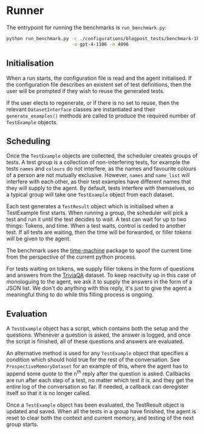 # Runner

The entrypoint for running the benchmarks is `run_benchmark.py`:
```bash
python run_benchmark.py -c ./configurations/blogpost_tests/benchmark-1k.yml \
                        -a gpt-4-1106 -m 4096
```

## Initialisation

When a run starts, the configuration file is read and the agent initialised. If the configuration file describes an existent set of test definitions, then the user will be prompted if they wish to reuse the generated tests.

If the user elects to regenerate, or if there is no set to reuse, then the relevant `DatasetInterface` classes are instantiated and their `generate_examples()` methods are called to produce the required number of `TestExample` objects.


## Scheduling

Once the `TestExample` objects are collected, the scheduler creates groups of tests. A test group is a collection of non-interfering tests, for example the tests `names` and `colours` do not interfere, as the names and favourite colours of a person are not mutually exclusive. However, `names` and `name_list` will interfere with each other, as their test examples have different names that they will supply to the agent. By default, tests interfere with themselves, so a typical group will take one `TestExample` object from each dataset.

Each test generates a `TestResult` object which is initialised when a TestExample first starts. When running a group, the scheduler will pick a test and run it until the test decides to wait. A test can wait for up to two things: Tokens, and time. When a test waits, control is ceded to another test. If all tests are waiting, then the time will be forwarded, or filler tokens will be given to the agent.

The benchmark uses the [time-machine](https://pypi.org/project/time-machine/) package to spoof the current time from the perspective of the current python process. 

For tests waiting on tokens, we supply filler tokens in the form of questions and answers from the [TriviaQA](https://github.com/mandarjoshi90/triviaqa) dataset. To keep reactivity up in this case of monologuing to the agent, we ask it to supply the answers in the form of a JSON list. We don't do anything with this reply, it's just to give the agent a meaningful thing to do while this filling process is ongoing. 

## Evaluation

A `TestExample` object has a script, which contains both the setup and the questions. Whenever a question is asked, the answer is logged, and once the script is finished, all of these questions and answers are evaluated.

An alternative method is used for any `TestExample` object that specifies a condition which should hold true for the rest of the conversation. See `ProspectiveMemoryDataset` for an example of this, where the agent has to append some quote to the n<sup>th</sup> reply after the question is asked. Callbacks are run after each step of a test, no matter which test it is, and they get the entire log of the conversation so far. If needed, a callback can deregister itself so that it is no longer called. 

Once a `TestExample` object has been evaluated, the TestResult object is updated and saved. When all the tests in a group have finished, the agent is reset to clear both the context and current memory, and testing of the next group starts. 
